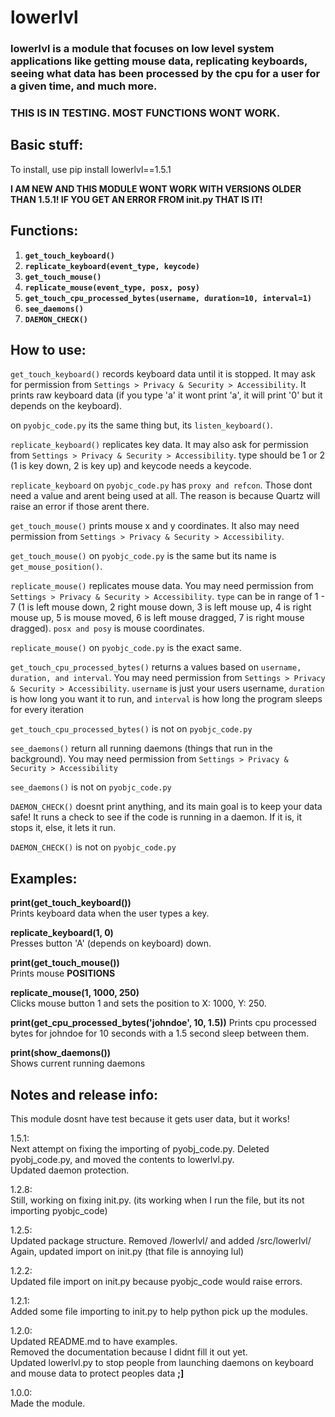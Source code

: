 # lowerlvl

### lowerlvl is a module that focuses on low level system applications like getting mouse data, replicating keyboards, seeing what data has been processed by the cpu for a user for a given time, and much more.

### THIS IS IN TESTING. MOST FUNCTIONS WONT WORK.

## Basic stuff:
To install, use pip install lowerlvl==1.5.1

**I AM NEW AND THIS MODULE WONT WORK WITH VERSIONS OLDER THAN
1.5.1! IF YOU GET AN ERROR FROM init.py THAT IS IT!**

## Functions:

1. **`get_touch_keyboard()`**
2. **`replicate_keyboard(event_type, keycode)`**
3. **`get_touch_mouse()`**
4. **`replicate_mouse(event_type, posx, posy)`**
5. **`get_touch_cpu_processed_bytes(username, duration=10, interval=1)`**
6. **`see_daemons()`**
7. **`DAEMON_CHECK()`**

## How to use:

`get_touch_keyboard()` records keyboard data until it is stopped. It may ask for permission from 
`Settings > Privacy & Security > Accessibility`. It prints raw keyboard data (if you type 'a' it wont print 'a', it will print '0'
but it depends on the keyboard).

on `pyobjc_code.py` its the same thing but, its `listen_keyboard()`.

`replicate_keyboard()` replicates key data. It may also ask for permission from
`Settings > Privacy & Security > Accessibility`. type should be 1 or 2 (1 is key down, 2 is key up) and keycode needs a keycode.

`replicate_keyboard` on `pyobjc_code.py` has `proxy and refcon`. Those dont need a value and arent being used at all. The reason is because Quartz will raise an error if those arent there.

`get_touch_mouse()` prints mouse x and y coordinates. It also may need permission from
`Settings > Privacy & Security > Accessibility`.

`get_touch_mouse()` on `pyobjc_code.py` is the same but its name is `get_mouse_position()`.

`replicate_mouse()` replicates mouse data. You may need permission from
`Settings > Privacy & Security > Accessibility`. `type` can be in range of 1 - 7 (1 is left mouse down, 2 right mouse down, 3 is left mouse up, 4
is right mouse up, 5 is mouse moved, 6 is left mouse dragged, 7 is right mouse dragged).
`posx and posy` is mouse coordinates.

`replicate_mouse()` on `pyobjc_code.py` is the exact same.

`get_touch_cpu_processed_bytes()` returns a values based on `username, duration, and interval`. You may need permission from
`Settings > Privacy & Security > Accessibility`. `username` is just your users username, `duration` is how long you want it to run, and
`interval` is how long the program sleeps for every iteration

`get_touch_cpu_processed_bytes()` is not on `pyobjc_code.py`

`see_daemons()` return all running daemons (things that run in the background). You may need permission from
`Settings > Privacy & Security > Accessibility`

`see_daemons()` is not on `pyobjc_code.py`

`DAEMON_CHECK()` doesnt print anything, and its main goal is to keep your data safe!
It runs a check to see if the code is running in a daemon. If it is, it stops it, else, it lets it run.

`DAEMON_CHECK()` is not on `pyobjc_code.py`

## Examples:
**print(get_touch_keyboard())**\
Prints keyboard data when the user types a key.

**replicate_keyboard(1, 0)**\
Presses button 'A' (depends on keyboard) down.

**print(get_touch_mouse())**\
Prints mouse **POSITIONS**

**replicate_mouse(1, 1000, 250)**\
Clicks mouse button 1 and sets the position to X: 1000, Y: 250.

**print(get_cpu_processed_bytes('johndoe', 10, 1.5))**
Prints cpu processed bytes for johndoe for 10 seconds with a 1.5 second sleep between them.

**print(show_daemons())**\
Shows current running daemons

## Notes and release info:
This module dosnt have test because it gets user data, but it works!

1.5.1:\
Next attempt on fixing the importing of pyobj_code.py. Deleted pyobj_code.py, and moved the contents to lowerlvl.py.\
Updated daemon protection.

1.2.8:\
Still, working on fixing init.py. (its working when I run the file, but its not importing pyobjc_code)

1.2.5:\
Updated package structure. Removed /lowerlvl/ and added /src/lowerlvl/\
Again, updated import on init.py (that file is annoying lul)

1.2.2:\
Updated file import on init.py because pyobjc_code would raise errors.

1.2.1:\
Added some file importing to init.py to help python pick up the modules.

1.2.0:\
Updated README.md to have examples.\
Removed the documentation because I didnt fill it out yet.\
Updated lowerlvl.py to stop people from launching daemons on keyboard and mouse data to protect peoples data **;]**

1.0.0:\
Made the module.